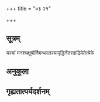+++
title = "०३ २१"

+++
## सूत्रम्
यस्यां मनश्चक्षुषोर्निबन्धस्तस्यामृद्धिर्नेतरदाद्रियेतेत्येके
## अनुकूला

## गृह्यतात्पर्यदर्शनम्




